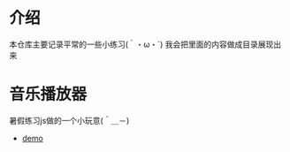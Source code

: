 # 介绍
本仓库主要记录平常的一些小练习(｀・ω・´)
我会把里面的内容做成目录展现出来


# 音乐播放器
暑假练习js做的一个小玩意(＾＿－)
+ [demo](https://15515179583.github.io/demo/music/index.html)

